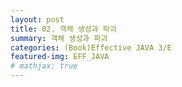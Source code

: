 ```yaml
---
layout: post
title: 02. 객체 생성과 파괴
summary: 객체 생성과 파괴
categories: (Book)Effective JAVA 3/E
featured-img: EFF_JAVA
# mathjax: true
---
```





